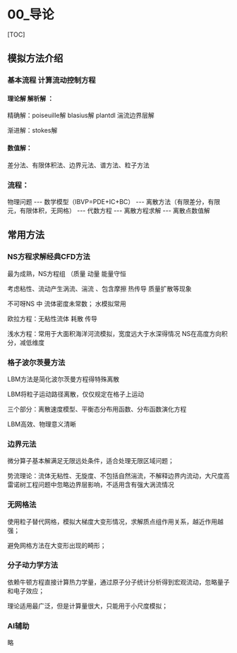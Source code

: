 # 00_导论

[TOC]

## 模拟方法介绍

 

### 基本流程 计算流动控制方程

#### 理论解 解析解 ：

精确解：poiseuille解   blasius解 plantdl 湍流边界层解

渐进解：stokes解 

#### 数值解：

差分法、有限体积法、边界元法、谱方法、粒子方法





### 流程：

物理问题  ---  数学模型（IBVP=PDE+IC+BC） --- 离散方法（有限差分，有限元，有限体积，无网格）   ---  代数方程  --- 离散方程求解  --- 离散点数值解  



## 常用方法

### NS方程求解经典CFD方法

最为成熟，NS方程组 （质量 动量 能量守恒

考虑粘性、流动产生涡流、湍流 、包含摩擦 热传导 质量扩散等现象

不可呀NS 中  流体密度未常数； 水模拟常用

欧拉方程：无粘性流体 耗散 传导

浅水方程：常用于大面积海洋河流模拟，宽度远大于水深得情况  NS在高度方向积分，减低维度

### 格子波尔茨曼方法

LBM方法是简化波尔茨曼方程得特殊离散

LBM将粒子运动路径离散，仅仅规定在格子上运动

三个部分：离散速度模型、平衡态分布用函数、分布函数演化方程

LBM高效、物理意义清晰

### 边界元法

微分算子基本解满足无限远处条件，适合处理无限区域问题；

势流理论：流体无粘性、无旋度、不包括自然湍流，不解释边界内流动，大尺度高雷诺树工程问题中忽略边界层影响，不适用含有强大涡流情况

### 无网格法

 使用粒子替代网格，模拟大梯度大变形情况，求解质点组作用关系，越近作用越强；

避免网格方法在大变形出现的畸形；

### 分子动力学方法

依赖牛顿方程直接计算热力学量，通过原子分子统计分析得到宏观流动，忽略量子和电子效应；

理论适用最广泛，但是计算量很大，只能用于小尺度模拟；

### AI辅助

略

















